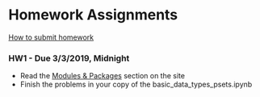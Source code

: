 # Homework Assignments

[How to submit homework](#out/intro/faq)

### HW1 - Due 3/3/2019, Midnight

* Read the [Modules & Packages](https://mottaquikarim.github.io/PYTH225/#out/topics/modules) section on the site
* Finish the problems in your copy of the basic_data_types_psets.ipynb
